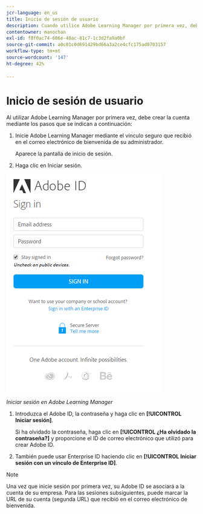 ```yaml
---
jcr-language: en_us
title: Inicio de sesión de usuario
description: Cuando utilice Adobe Learning Manager por primera vez, debe crear su cuenta.
contentowner: manochan
exl-id: f8f0ac74-606e-40ac-81c7-1c3d2fa9a0bf
source-git-commit: a0c01c0d691429bd66a3a2ce4cfc175ad0703157
workflow-type: tm+mt
source-wordcount: '147'
ht-degree: 42%

---
```


# Inicio de sesión de usuario

Al utilizar Adobe Learning Manager por primera vez, debe crear la cuenta mediante los pasos que se indican a continuación:

1. Inicie Adobe Learning Manager mediante el vínculo seguro que recibió en el correo electrónico de bienvenida de su administrador.

   Aparece la pantalla de inicio de sesión.

1. Haga clic en Iniciar sesión.

![](assets/adobeid-signin.png)

*Iniciar sesión en Adobe Learning Manager*

1. Introduzca el Adobe ID, la contraseña y haga clic en **[!UICONTROL Iniciar sesión]**.

   Si ha olvidado la contraseña, haga clic en **[!UICONTROL ¿Ha olvidado la contraseña?]** y proporcione el ID de correo electrónico que utilizó para crear Adobe ID.

1. También puede usar Enterprise ID haciendo clic en **[!UICONTROL Iniciar sesión con un vínculo de Enterprise ID]**.

>[!NOTE]
>
>Una vez que inicie sesión por primera vez, su Adobe ID se asociará a la cuenta de su empresa. Para las sesiones subsiguientes, puede marcar la URL de su cuenta (segunda URL) que recibió en el correo electrónico de bienvenida.
